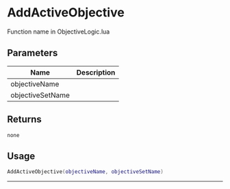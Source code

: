 # AddActiveObjective

Function name in ObjectiveLogic.lua

## Parameters

| Name             | Description |
| ---------------- | ----------- |
| objectiveName    |             |
| objectiveSetName |             |

## Returns

`none`

## Usage

```lua
AddActiveObjective(objectiveName, objectiveSetName)
```

---
